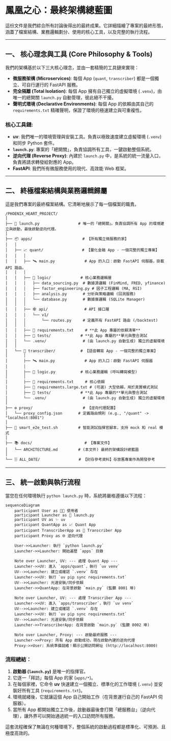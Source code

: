 # 鳳凰之心：最終架構總藍圖

這份文件是我們綜合所有討論後得出的最終成果。它詳細描繪了專案的最終形態，涵蓋了檔案結構、業務邏輯劃分、使用的核心工具，以及完整的執行流程。

---

## 一、 核心理念與工具 (Core Philosophy & Tools)

我們的架構基於以下三大核心理念，並由一套精簡的工具鏈來實現：

- **微服務架構 (Microservices)**: 每個 App (`quant`, `transcriber`) 都是一個獨立、可自行運行的 FastAPI 服務。
- **完全隔離 (Total Isolation)**: 每個 App 擁有自己獨立的虛擬環境 (`.venv`)，由唯一的總開關 `launch.py` 自動管理，彼此絕不干擾。
- **聲明式環境 (Declarative Environments)**: 每個 App 的依賴由其自己的 `requirements.txt` 精確聲明，保證了環境的極速建立與可重複性。

### 核心工具鏈:

- **uv**: 我們唯一的環境管理與安裝工具。負責以極致速度建立虛擬環境 (`.venv`) 和同步 Python 套件。
- **`launch.py`**: 專案的「總開關」，負責協調所有工具，一鍵啟動整個系統。
- **逆向代理 (Reverse Proxy)**: 內建於 `launch.py` 中，是系統的統一流量入口，負責將請求轉發給對應的 App。
- **FastAPI**: 我們所有微服務使用的現代、高效能 Web 框架。

---

## 二、 終極檔案結構與業務邏輯歸屬

這是我們專案的最終檔案結構。它清晰地展示了每一個檔案的職責。

```
/PHOENIX_HEART_PROJECT/
│
├── 🚀 launch.py                 # 唯一的「總開關」。負責協調所有 App 的環境建立與啟動，最後啟動逆向代理。
│
├── 📦 apps/                      # 【所有獨立微服務的家】
│   │
│   ├── 📈 quant/                 # 【量化金融 App - 一個完整的獨立專案】
│   │   │
│   │   ├── 🛰️ main.py             # App 的入口：啟動 FastAPI 伺服器，掛載 API 路由。
│   │   │
│   │   ├── 🧠 logic/             # 核心業務邏輯層
│   │   │   ├── data_sourcing.py  # 數據源邏輯 (FinMind, FRED, yfinance)
│   │   │   ├── factor_engineering.py # 因子工程邏輯 (MA, RSI)
│   │   │   ├── analysis.py       # 分析與策略邏輯 (回測服務)
│   │   │   └── database.py       # 數據庫邏輯 (SQLite Manager)
│   │   │
│   │   ├── 🕸️ api/                # API 接口層
│   │   │   └── v1/
│   │   │       └── routes.py     # 定義所有 FastAPI 路由 (/backtest)
│   │   │
│   │   ├── 📜 requirements.txt     # **此 App 專屬的依賴清單**
│   │   ├── 🧪 tests/             # **此 App 專屬的**單元與整合測試
│   │   └── .venv/                # (由 launch.py 自動生成) 獨立的虛擬環境
│   │
│   └── 🎤 transcriber/           # 【語音轉寫 App - 一個完整的獨立專案】
│       │
│       ├── 🛰️ main.py             # App 的入口：啟動 FastAPI 伺服器
│       │
│       ├── 🧠 logic.py           # 核心業務邏輯 (呼叫轉寫模型)
│       │
│       ├── 📜 requirements.txt     # 核心依賴
│       ├── 📜 requirements.large.txt # (可選) 大型依賴，用於真實模式測試
│       ├── 🧪 tests/             # **此 App 專屬的**單元與整合測試
│       └── .venv/                # (由 launch.py 自動生成) 獨立的虛擬環境
│
├── ⚙️ proxy/                      # 【逆向代理配置】
│   └── proxy_config.json       # 定義路由規則 (e.g., "/quant" -> "localhost:8001")
│
├── 📜 smart_e2e_test.sh         # 智能測試指揮官腳本，支持 mock 和 real 模式
│
├── 📚 docs/                       # 【專案文件】
│   └── ARCHITECTURE.md         # (本文件) 最終的架構設計總藍圖
│
└── 🗄️ ALL_DATE/                 # 【封存參考資料】存放舊專案作為開發參考
```

---

## 三、 統一啟動與執行流程

當您在任何環境執行 `python launch.py` 時，系統將嚴格遵循以下流程：

```mermaid
sequenceDiagram
    participant User as 👨‍💻 使用者
    participant Launcher as 🚀 launch.py
    participant UV as ✨ uv
    participant QuantApp as 📈 Quant App
    participant TranscriberApp as 🎤 Transcriber App
    participant Proxy as 🌐 逆向代理

    User->>Launcher: 執行 `python launch.py`
    Launcher->>Launcher: 開始遍歷 `apps` 目錄

    Note over Launcher, UV: --- 處理 Quant App ---
    Launcher->>UV: 進入 `apps/quant`，執行 `uv venv`
    UV-->>Launcher: 建立或確認 `.venv` 存在
    Launcher->>UV: 執行 `uv pip sync requirements.txt`
    UV-->>Launcher: 光速安裝/同步依賴
    Launcher->>QuantApp: 在背景啟動 `main.py` (監聽 8001 埠)

    Note over Launcher, UV: --- 處理 Transcriber App ---
    Launcher->>UV: 進入 `apps/transcriber`，執行 `uv venv`
    UV-->>Launcher: 建立或確認 `.venv` 存在
    Launcher->>UV: 執行 `uv pip sync requirements.txt`
    UV-->>Launcher: 光速安裝/同步依賴
    Launcher->>TranscriberApp: 在背景啟動 `main.py` (監聽 8002 埠)

    Note over Launcher, Proxy: --- 啟動最終服務 ---
    Launcher->>Proxy: 所有 App 啟動成功，現在啟動內建的逆向代理
    Proxy->>User: 系統準備就緒！顯示公開訪問網址 (http://localhost:8000)
```

### 流程總結：

1.  **啟動器 (`launch.py`)** 是唯一的指揮官。
2.  它逐一「拜訪」每個 App 的家 (`apps/*`)。
3.  在每個家裡，它命令 **uv** 快速建立一個獨立、標準化的工作環境 (`.venv`) 並安裝好所有工具 (`requirements.txt`)。
4.  環境就緒後，它就讓這個 App 自己開始工作（在背景運行自己的 FastAPI 伺服器）。
5.  當所有 App 都開始獨立工作後，啟動器最後會打開「總服務台」（逆向代理），讓外界可以開始通過統一的入口訪問所有服務。

這套流程確保了無論在何種環境下，整個系統的啟動過程都是標準化、可預測、且極度高效的。
